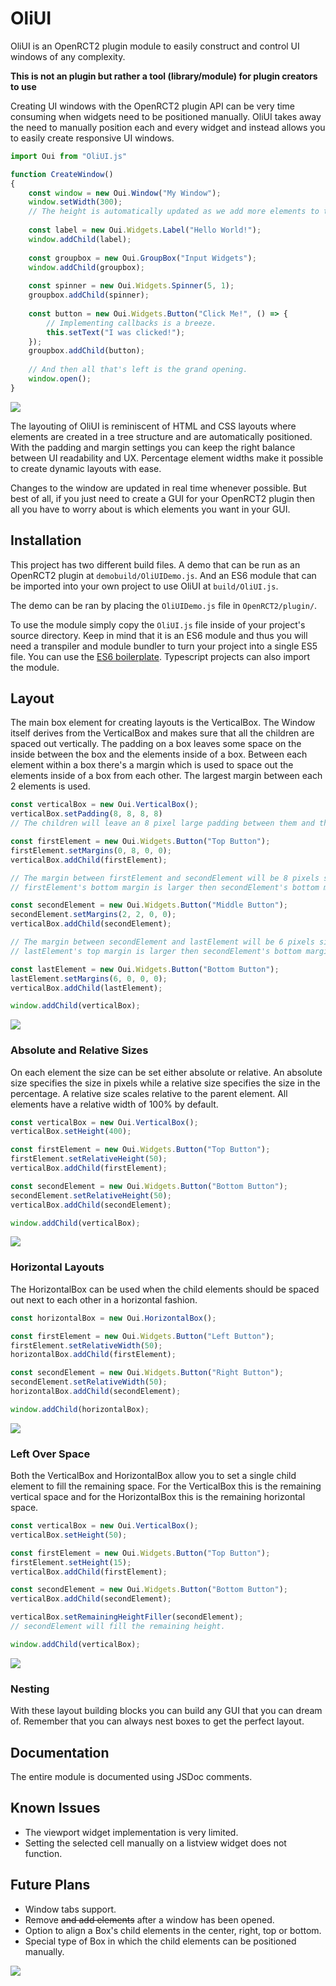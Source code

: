 # OliUI
OliUI is an OpenRCT2 plugin module to easily construct and control UI windows of any complexity.

**This is not an plugin but rather a tool (library/module) for plugin creators to use**

Creating UI windows with the OpenRCT2 plugin API can be very time consuming when widgets need to be positioned manually. OliUI takes away the need to manually position each and every widget and instead allows you to easily create responsive UI windows. 

```javascript
import Oui from "OliUI.js"

function CreateWindow() 
{
    const window = new Oui.Window("My Window");
    window.setWidth(300); 
    // The height is automatically updated as we add more elements to the window.
    
    const label = new Oui.Widgets.Label("Hello World!");
    window.addChild(label);
    
    const groupbox = new Oui.GroupBox("Input Widgets");
    window.addChild(groupbox);
    
    const spinner = new Oui.Widgets.Spinner(5, 1);
    groupbox.addChild(spinner);
    
    const button = new Oui.Widgets.Button("Click Me!", () => {
        // Implementing callbacks is a breeze. 
        this.setText("I was clicked!");
    });
    groupbox.addChild(button);
    
    // And then all that's left is the grand opening.
    window.open();
}
```
![](https://i.imgur.com/woYhJUV.png)

The layouting of OliUI is reminiscent of HTML and CSS layouts where elements are created in a tree structure and are automatically positioned. With the padding and margin settings you can keep the right balance between UI readability and UX. Percentage element widths make it possible to create dynamic layouts with ease.

Changes to the window are updated in real time whenever possible. But best of all, if you just need to create a GUI for your OpenRCT2 plugin then all you have to worry about is which elements you want in your GUI.

## Installation
This project has two different build files. A demo that can be run as an OpenRCT2 plugin at `demobuild/OliUIDemo.js`. And an ES6 module that can be imported into your own project to use OliUI at `build/OliUI.js`.

The demo can be ran by placing the `OliUIDemo.js` file in `OpenRCT2/plugin/`.

To use the module simply copy the `OliUI.js` file inside of your project's source directory. Keep in mind that it is an ES6 module and thus you will need a transpiler and module bundler to turn your project into a single ES5 file. You can use the [ES6 boilerplate](https://github.com/oli414/openrct2-plugin-boilerplate). Typescript projects can also import the module.

## Layout
The main box element for creating layouts is the VerticalBox. The Window itself derives from the VerticalBox and makes sure that all the children are spaced out vertically. 
The padding on a box leaves some space on the inside between the box and the elements inside of a box.
Between each element within a box there's a margin which is used to space out the elements inside of a box from each other. The largest margin between each 2 elements is used.
```javascript
const verticalBox = new Oui.VerticalBox();
verticalBox.setPadding(8, 8, 8, 8) 
// The children will leave an 8 pixel large padding between them and the verticalBox

const firstElement = new Oui.Widgets.Button("Top Button");
firstElement.setMargins(0, 8, 0, 0);
verticalBox.addChild(firstElement);

// The margin between firstElement and secondElement will be 8 pixels since 
// firstElement's bottom margin is larger then secondElement's bottom margin

const secondElement = new Oui.Widgets.Button("Middle Button");
secondElement.setMargins(2, 2, 0, 0);
verticalBox.addChild(secondElement);

// The margin between secondElement and lastElement will be 6 pixels since 
// lastElement's top margin is larger then secondElement's bottom margin

const lastElement = new Oui.Widgets.Button("Bottom Button");
lastElement.setMargins(6, 0, 0, 0);
verticalBox.addChild(lastElement);

window.addChild(verticalBox);
```
![](https://i.imgur.com/FjKTQy0.png)

### Absolute and Relative Sizes

On each element the size can be set either absolute or relative. An absolute size specifies the size in pixels while a relative size specifies the size in the percentage. A relative size scales relative to the parent element.
All elements have a relative width of 100% by default.
```javascript
const verticalBox = new Oui.VerticalBox();
verticalBox.setHeight(400);

const firstElement = new Oui.Widgets.Button("Top Button");
firstElement.setRelativeHeight(50);
verticalBox.addChild(firstElement);

const secondElement = new Oui.Widgets.Button("Bottom Button");
secondElement.setRelativeHeight(50);
verticalBox.addChild(secondElement);

window.addChild(verticalBox);
```
![](https://i.imgur.com/UzF2qNj.png)

### Horizontal Layouts

The HorizontalBox can be used when the child elements should be spaced out next to each other in a horizontal fashion.
```javascript
const horizontalBox = new Oui.HorizontalBox();

const firstElement = new Oui.Widgets.Button("Left Button");
firstElement.setRelativeWidth(50);
horizontalBox.addChild(firstElement);

const secondElement = new Oui.Widgets.Button("Right Button");
secondElement.setRelativeWidth(50);
horizontalBox.addChild(secondElement);

window.addChild(horizontalBox);
```
![](https://i.imgur.com/y46n3EQ.png)

### Left Over Space

Both the VerticalBox and HorizontalBox allow you to set a single child element to fill the remaining space. For the VerticalBox this is the remaining vertical space and for the HorizontalBox this is the remaining horizontal space.
```javascript
const verticalBox = new Oui.VerticalBox();
verticalBox.setHeight(50);

const firstElement = new Oui.Widgets.Button("Top Button");
firstElement.setHeight(15);
verticalBox.addChild(firstElement);

const secondElement = new Oui.Widgets.Button("Bottom Button");
verticalBox.addChild(secondElement);

verticalBox.setRemainingHeightFiller(secondElement);
// secondElement will fill the remaining height.

window.addChild(verticalBox);
```
![](https://i.imgur.com/NstleLH.png)

### Nesting

With these layout building blocks you can build any GUI that you can dream of. Remember that you can always nest boxes to get the perfect layout.

## Documentation
The entire module is documented using JSDoc comments.

## Known Issues
- The viewport widget implementation is very limited.
- Setting the selected cell manually on a listview widget does not function.

## Future Plans
- Window tabs support.
- Remove ~~and add elements~~ after a window has been opened.
- Option to align a Box's child elements in the center, right, top or bottom.
- Special type of Box in which the child elements can be positioned manually.

![](https://i.imgur.com/DJxWc2r.png)
